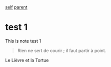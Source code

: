 [self](test1) [parent](test0)

# test 1

This is note test 1

> Rien ne sert de courir ; il faut partir à point.

Le Lièvre et la Tortue

